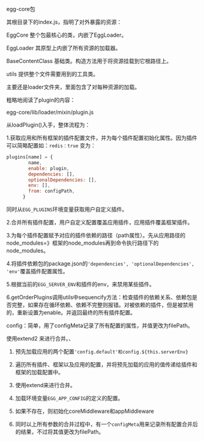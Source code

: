 egg-core包

其根目录下的index.js，指明了对外暴露的资源：

EggCore  整个包最核心的类，内嵌了EggLoader。

EggLoader 其原型上内嵌了所有资源的加载器。

BaseContentClass 基础类。构造方法用于将资源挂载到它根路径上。

utils 提供整个文件需要用到的工具类。



主要还是loader文件夹，里面包含了对每种资源的加载。

粗略地阅读了plugin的内容：

egg-core/lib/loader/mixin/plugin.js

从loadPlugin()入手，整体流程为：

1.获取应用和所有框架的插件配置文件，并为每个插件配置初始化属性。因为插件可以简略配置如：`redis：true` 变为：

```js
plugins[name] = {
        name,
        enable: plugin,
        dependencies: [],
        optionalDependencies: [],
        env: [],
        from: configPath,
      }
```

同时从`EGG_PLUGINS`环境变量获取用户自定义插件。

2.合并所有插件配置，用户自定义配置覆盖应用插件，应用插件覆盖框架插件。

3.为每个插件配置赋予对应的插件依赖的路径（path属性）。先从应用路径的node_modules=》框架的node_modules再到命令执行路径下的node_modules。

4.将插件依赖包的package.json的`'dependencies', 'optionalDependencies', 'env'`覆盖插件配置属性。

5.根据当前的`EGG_SERVER_ENV`和插件的env，来禁用某些插件。

6.getOrderPlugins调用utils中sequencify方法：检查插件的依赖关系、依赖包是否完整，如果存在循环依赖、依赖不完整则报错。对被依赖的插件，但是被禁用的，重新设置为enable。并返回最终的所有插件配置。



config：简单，用了configMeta记录了所有配置的属性，并值更改为filePath。

使用extend2 来进行合并。、

1. 预先加载应用的两个配置`'config.default'和config.${this.serverEnv}`

2. 遍历所有插件、框架以及应用的配置，并将预先加载的应用的值传递给插件和框架的加载配置中。
3. 使用extend来进行合并。
4. 加载环境变量`EGG_APP_CONFIG`的定义的配置。
5. 如果不存在，则初始化coreMiddleware和appMiddleware
6. 同时以上所有参数的合并过程中，有一个`configMeta`用来记录所有配置合并后的结果，不过将其值更改为filePath。





